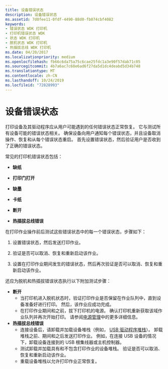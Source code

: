 ```yaml
---
title: 设备错误状态
description: 设备错误状态
ms.assetid: 7d0fee11-0fdf-4490-88d0-fb074cbf4082
keywords:
- 错误状态 WDK 打印机
- 打印机错误状态 WDK
- 状态 WDK 打印机
- 脱机状态 WDK 打印机
- 热插拔总线 WDK 打印机
ms.date: 04/20/2017
ms.localizationpriority: medium
ms.openlocfilehash: fb66c6da75a75c6cae25fdc1a3e90f57dab71c05
ms.sourcegitcommit: 4b7a6ac7c68e6ad6f27da5d1dc4deabd5d34b748
ms.translationtype: MT
ms.contentlocale: zh-CN
ms.lasthandoff: 10/24/2019
ms.locfileid: "72828993"
---
```

# <a name="device-error-states"></a>设备错误状态


打印设备及其驱动程序应从用户可能遇到的任何错误状态正常恢复。 它与测试所有设备可能的错误状态相关。 确保设备向用户通知每个错误状态，并且设备取消操作、恢复和从每个错误状态重启。 首先设置错误状态，然后验证用户是否收到了正确的错误状态。

常见的打印机错误状态包括：

-   **缺纸**

-   **打印门打开**

-   **缺墨**

-   **卡纸**

-   **断开**

-   **热插拔总线错误**

在打印作业操作前后测试这些错误状态中的每一个错误状态，步骤如下：

1.  设置错误状态，然后发送打印作业。

2.  验证是否可以取消、恢复和重新启动该作业。

3.  设置在打印作业期间发生的错误状态，然后再次验证是否可以取消、恢复和重新启动该作业。

还应为脱机和热插拔错误状态执行以下附加测试步骤：

-   **断开**
    -   当打印机进入脱机状态时，验证打印作业是否保留在作业队列中，直到设备准备好进行打印。 然后，该作业应成功完成。
    -   在打印作业期间和之前，拔下打印机的电源。 确认打印机重新获取该域作业队列并再次开始打印。 请参阅[电源管理](power-management.md)中的更多详细信息。
-   **热插拔总线错误**
    -   连接设备后，请卸载并加载设备堆栈（例如， [USB 驱动程序堆栈](https://docs.microsoft.com/windows-hardware/drivers/ddi/index)）。 卸载堆栈之前、期间和之后发送打印作业。 例如，在连接 USB 设备的情况下，卸载设备连接到的 USB 根集线器或主机控制器。
    -   测试卸载并加载具有和不包含打印作业的设备堆栈。 验证是否可以取消、恢复和重新启动该作业。
    -   重载设备堆栈以允许打印作业正常恢复。

 

 





